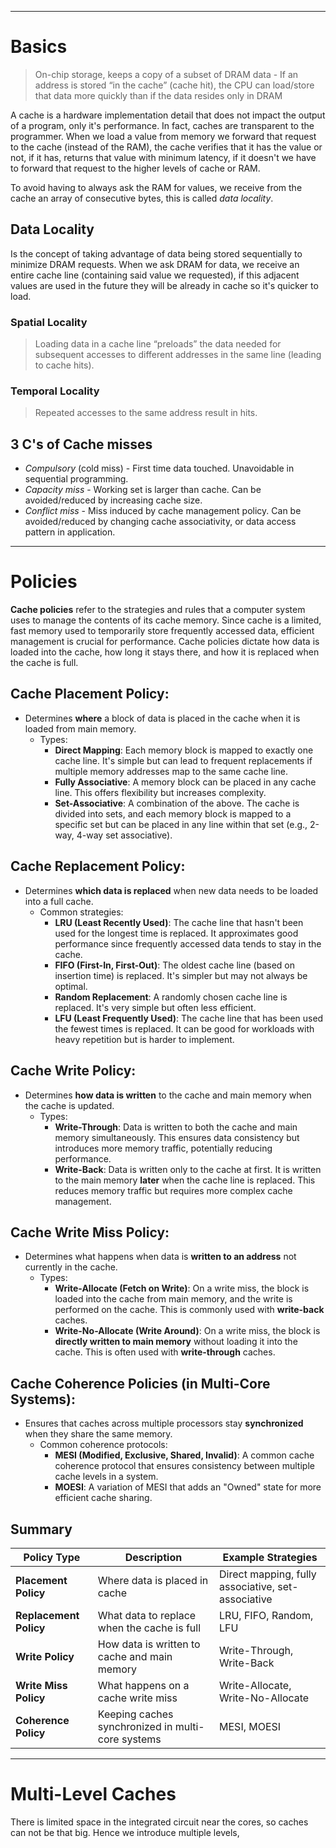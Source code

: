 ***
# Basics

> On-chip storage, keeps a copy of a subset of DRAM data - If an address is stored “in the cache” (cache hit), the CPU can load/store that data more quickly than if the data resides only in DRAM

A cache is a hardware implementation detail that does not impact the output of a program, only it's performance. In fact, caches are transparent to the programmer.
When we load a value from memory we forward that request to the cache (instead of the RAM), the cache verifies that it has the value or not, if it has, returns that value with minimum latency, if it doesn't we have to forward that request to the higher levels of cache or RAM. 

To avoid having to always ask the RAM for values, we receive from the cache an array of consecutive bytes, this is called *data locality*.
## Data Locality

Is the concept of taking advantage of data being stored sequentially to minimize DRAM requests. When we ask DRAM for data, we receive an entire cache line (containing said value we requested), if this adjacent values are used in the future they will be already in cache so it's quicker to load.
### Spatial Locality
>Loading data in a cache line “preloads” the data needed for subsequent accesses to different addresses in the same line (leading to cache hits).
### Temporal Locality
>Repeated accesses to the same address result in hits.

## 3 C's of Cache misses
- *Compulsory* (cold miss) - First time data touched. Unavoidable in sequential programming.
- *Capacity miss* - Working set is larger than cache. Can be avoided/reduced by increasing cache size.
- *Conflict miss* - Miss induced by cache management policy. Can be avoided/reduced by changing cache associativity, or data access pattern in application.
***
# Policies

**Cache policies** refer to the strategies and rules that a computer system uses to manage the contents of its cache memory. Since cache is a limited, fast memory used to temporarily store frequently accessed data, efficient management is crucial for performance. Cache policies dictate how data is loaded into the cache, how long it stays there, and how it is replaced when the cache is full.

## **Cache Placement Policy**:
- Determines **where** a block of data is placed in the cache when it is loaded from main memory.
    - Types:
        - **Direct Mapping**: Each memory block is mapped to exactly one cache line. It's simple but can lead to frequent replacements if multiple memory addresses map to the same cache line.
        - **Fully Associative**: A memory block can be placed in any cache line. This offers flexibility but increases complexity.
        - **Set-Associative**: A combination of the above. The cache is divided into sets, and each memory block is mapped to a specific set but can be placed in any line within that set (e.g., 2-way, 4-way set associative).
## **Cache Replacement Policy**:
- Determines **which data is replaced** when new data needs to be loaded into a full cache.
    - Common strategies:
        - **LRU (Least Recently Used)**: The cache line that hasn't been used for the longest time is replaced. It approximates good performance since frequently accessed data tends to stay in the cache.
        - **FIFO (First-In, First-Out)**: The oldest cache line (based on insertion time) is replaced. It's simpler but may not always be optimal.
        - **Random Replacement**: A randomly chosen cache line is replaced. It's very simple but often less efficient.
        - **LFU (Least Frequently Used)**: The cache line that has been used the fewest times is replaced. It can be good for workloads with heavy repetition but is harder to implement.
## **Cache Write Policy**:    
- Determines **how data is written** to the cache and main memory when the cache is updated.
    - Types:
        - **Write-Through**: Data is written to both the cache and main memory simultaneously. This ensures data consistency but introduces more memory traffic, potentially reducing performance.
        - **Write-Back**: Data is written only to the cache at first. It is written to the main memory **later** when the cache line is replaced. This reduces memory traffic but requires more complex cache management.
        
## **Cache Write Miss Policy**:
- Determines what happens when data is **written to an address** not currently in the cache.
    - Types:
        - **Write-Allocate (Fetch on Write)**: On a write miss, the block is loaded into the cache from main memory, and the write is performed on the cache. This is commonly used with **write-back** caches.
        - **Write-No-Allocate (Write Around)**: On a write miss, the block is **directly written to main memory** without loading it into the cache. This is often used with **write-through** caches.
        
## **Cache Coherence Policies (in Multi-Core Systems)**:
- Ensures that caches across multiple processors stay **synchronized** when they share the same memory.
    - Common coherence protocols:
        - **MESI (Modified, Exclusive, Shared, Invalid)**: A common cache coherence protocol that ensures consistency between multiple cache levels in a system.
        - **MOESI**: A variation of MESI that adds an "Owned" state for more efficient cache sharing.

## Summary
| Policy Type             | Description                                                | Example Strategies               |
|-------------------------|------------------------------------------------------------|----------------------------------|
| **Placement Policy**     | Where data is placed in cache                              | Direct mapping, fully associative, set-associative |
| **Replacement Policy**   | What data to replace when the cache is full                | LRU, FIFO, Random, LFU           |
| **Write Policy**         | How data is written to cache and main memory               | Write-Through, Write-Back        |
| **Write Miss Policy**    | What happens on a cache write miss                         | Write-Allocate, Write-No-Allocate|
| **Coherence Policy**     | Keeping caches synchronized in multi-core systems          | MESI, MOESI                      |
***
# Multi-Level Caches
There is limited space in the integrated circuit near the cores, so caches can not be that big. Hence we introduce multiple levels, 